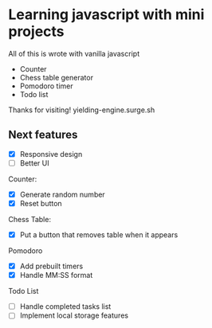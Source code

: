 # Learning javascript with mini projects

All of this is wrote with vanilla javascript

- Counter
- Chess table generator
- Pomodoro timer
- Todo list

Thanks for visiting! yielding-engine.surge.sh

## Next features

- [x] Responsive design
- [ ] Better UI

Counter:

- [x] Generate random number
- [x] Reset button

Chess Table:

- [x] Put a button that removes table when it appears

Pomodoro

- [x] Add prebuilt timers
- [x] Handle MM:SS format

Todo List

- [ ] Handle completed tasks list
- [ ] Implement local storage features
